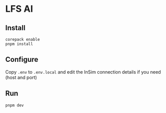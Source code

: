 # LFS AI

## Install

```shell
corepack enable
pnpm install
```

## Configure

Copy `.env` to `.env.local` and edit the InSim connection details if you need (host and port)

## Run

```shell
pnpm dev
```
